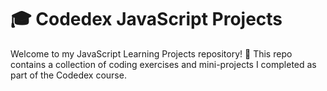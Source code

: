 # 🎓 Codedex JavaScript Projects
Welcome to my JavaScript Learning Projects repository! 🌟 This repo contains a collection of coding exercises and mini-projects I completed as part of the Codedex course.
